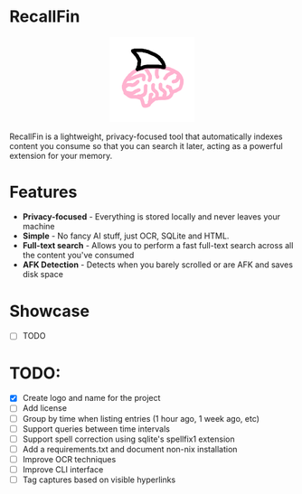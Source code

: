 # RecallFin

<p align="center">
  <img width="150" src="./static/recallfin.png" />
</p>

RecallFin is a lightweight, privacy-focused tool that automatically indexes
content you consume so that you can search it later, acting as a
powerful extension for your memory.

# Features
- **Privacy-focused** - Everything is stored locally and never leaves your machine
- **Simple** - No fancy AI stuff, just OCR, SQLite and HTML.
- **Full-text search** - Allows you to perform a fast full-text search across all the content you've consumed
- **AFK Detection** - Detects when you barely scrolled or are AFK and saves disk space

# Showcase
- [ ] TODO

# TODO:
- [x] Create logo and name for the project
- [ ] Add license
- [ ] Group by time when listing entries (1 hour ago, 1 week ago, etc)
- [ ] Support queries between time intervals
- [ ] Support spell correction using sqlite's spellfix1 extension
- [ ] Add a requirements.txt and document non-nix installation
- [ ] Improve OCR techniques
- [ ] Improve CLI interface
- [ ] Tag captures based on visible hyperlinks
